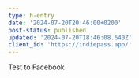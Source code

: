 ```yaml
---
type: h-entry
date: '2024-07-20T20:46:00+0200'
post-status: published
updated: '2024-07-20T18:46:08.640Z'
client_id: 'https://indiepass.app/'
---
```

Test to Facebook
